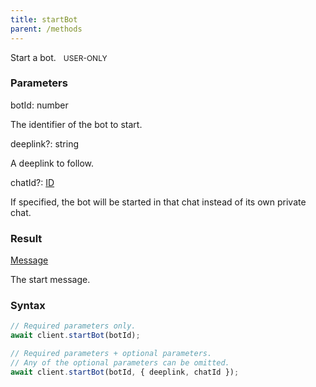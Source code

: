 ```yaml
---
title: startBot
parent: /methods
---
```


Start a bot.<span class="select-none"> <span class="inline-flex w-fit items-center" style="font-size:12px;white-space:nowrap;word-break:keep-all;"><span class="w-fit bg-dbt select-none text-fgt" style="padding:2px 8px;border-radius:12px;">USER-ONLY</span></span> </span>

### Parameters 

<div class="flex flex-col gap-3"><div><div class="font-mono" id="p_botId" data-anchor><span class="font-bold">botId</span><span class="opacity-50">:</span> <span>number</span></div><div class="pl-3"><div class="no-margin">

The identifier of the bot to start.

</div></div></div><div class="flex flex-col gap-3"><div><div class="flex gap-2"><div class="font-mono p" id="p_deeplink" data-anchor><span class="font-bold">deeplink</span><span class="opacity-50"><span title="Optional" class="cursor-help">?</span>:</span> <span>string</span></div></div><div class="pl-3"><div class="no-margin">

A deeplink to follow.

</div></div></div><div><div class="flex gap-2"><div class="font-mono p" id="p_chatId" data-anchor><span class="font-bold">chatId</span><span class="opacity-50"><span title="Optional" class="cursor-help">?</span>:</span> <a href="/types/id"  >ID</a></div></div><div class="pl-3"><div class="no-margin">

If specified, the bot will be started in that chat instead of its own private chat.

</div></div></div></div></div>

### Result 

<div class="font-mono"><a href="/types/message"  >Message</a></div><div class="pl-3"><div class="no-margin">

The start message.

</div></div>

### Syntax

```ts
// Required parameters only.
await client.startBot(botId);

// Required parameters + optional parameters.
// Any of the optional parameters can be omitted.
await client.startBot(botId, { deeplink, chatId });
```



